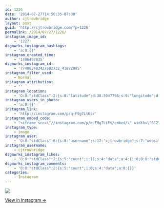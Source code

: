 ```yaml
---
id: 1226
date: '2014-07-27T14:50:35-07:00'
author: cjtrowbridge
layout: post
guid: 'http://cjtrowbridge.com/?p=1226'
permalink: /2014/07/27/1226/
instagram_image_id:
    - '1227'
dsgnwrks_instagram_hashtags:
    - 'a:0:{}'
instagram_created_time:
    - '1406497835'
dsgnwrks_instagram_id:
    - '774082403427602732_41872995'
instagram_filter_used:
    - Normal
instagram_attribution:
    - ''
instagram_location:
    - 'O:8:"stdClass":2:{s:8:"latitude";d:38.5947796;s:9:"longitude";d:-121.4153708;}'
instagram_users_in_photo:
    - 'a:0:{}'
instagram_link:
    - 'http://instagram.com/p/q-F9g7LtEs/'
instagram_embed_code:
    - "<iframe src=\"//instagram.com/p/q-F9g7LtEs/embed/\" width=\"612\" height=\"710\" frameborder=\"0\" scrolling=\"no\" allowtransparency=\"true\"></iframe>\n"
instagram_type:
    - image
instagram_user:
    - 'O:8:"stdClass":6:{s:8:"username";s:12:"cjtrowbridge";s:7:"website";s:0:"";s:15:"profile_picture";s:103:"https://igcdn-photos-f-a.akamaihd.net/hphotos-ak-xpa1/t51.2885-19/925559_452430704897917_67836701_a.jpg";s:9:"full_name";s:13:"CJ Trowbridge";s:3:"bio";s:0:"";s:2:"id";s:8:"41872995";}'
instagram_username:
    - cjtrowbridge
dsgnwrks_instagram_likes:
    - 'O:8:"stdClass":2:{s:5:"count";i:11;s:4:"data";a:4:{i:0;O:8:"stdClass":4:{s:8:"username";s:12:"chuckebert10";s:15:"profile_picture";s:84:"https://instagramimages-a.akamaihd.net/profiles/profile_26142186_75sq_1365128976.jpg";s:2:"id";s:8:"26142186";s:9:"full_name";s:12:"chuckebert10";}i:1;O:8:"stdClass":4:{s:8:"username";s:6:"dk4269";s:15:"profile_picture";s:106:"https://igcdn-photos-a-a.akamaihd.net/hphotos-ak-xfa1/t51.2885-19/10831916_295665063964536_690816866_a.jpg";s:2:"id";s:8:"46113843";s:9:"full_name";s:6:"Dustin";}i:2;O:8:"stdClass":4:{s:8:"username";s:9:"homem_apr";s:15:"profile_picture";s:107:"https://igcdn-photos-e-a.akamaihd.net/hphotos-ak-xpa1/t51.2885-19/10725131_822975934389388_1975132144_a.jpg";s:2:"id";s:8:"23989463";s:9:"full_name";s:5:"Uncle";}i:3;O:8:"stdClass":4:{s:8:"username";s:13:"brianmichaelg";s:15:"profile_picture";s:107:"https://igcdn-photos-g-a.akamaihd.net/hphotos-ak-xap1/t51.2885-19/10727470_410022342508166_1934789317_a.jpg";s:2:"id";s:8:"35565407";s:9:"full_name";s:5:"Brian";}}}'
dsgnwrks_instagram_comments:
    - 'O:8:"stdClass":2:{s:5:"count";i:0;s:4:"data";a:0:{}}'
categories:
    - Instagram
---
```


[![](http://blog.cjtrowbridge.com/wp-content/uploads/2014/07/10570254_496793507123354_1080363679_n.jpg)](http://instagram.com/p/q-F9g7LtEs/)

[View in Instagram ⇒](http://instagram.com/p/q-F9g7LtEs/)